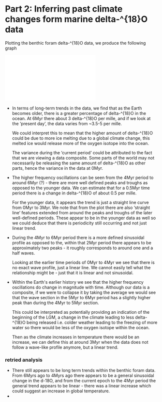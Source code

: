 # Part 2: Inferring past climate changes form marine delta-^{18}O data

Plotting the benthic foram delta-^{18}O data, we produce the following graph

![climate_data](part2_graph.pdf)

- In terms of long-term trends in the data, we find that as the Earth becomes older, there is a greater percentage of delta-^{18}O in the ocean. At 6Myr there about 3 delta-^{18}O per mille, and if we look at the ‘present day’, the data varies from ~3.5-5 per mille. 

	We could interpret this to mean that the higher amount of delta-^{18}O could be due to more ice melting due to a global climate change, this melted ice would release more of the oxygen isotope into the ocean.

	The variance during the ‘current period’ could be attributed to the fact that we are viewing a data composite. Some parts of the world may not necessarily be releasing the same amount of delta-^{18}O as other parts, hence the variance in the data at 0Myr.

- The higher frequency oscillations can be seen from the 4Myr period to around 6Myr (?) - there are more well defined peaks and troughs as opposed to the younger data. We can estimate that for a 0.5Myr time period there is a change in delta-^{18}O of about 0.5 per mille. 

	For the younger data, it appears the trend is just a straight line curve from 0Myr to 3Myr. We note that from the plot there are also ‘straight line’ features extended from around the peaks and troughs of the later well-defined periods. These appear to be in the younger data as well so we could deduce that there is periodicity still occurring and not just linear trend.  
- During the 4Myr to 6Myr period there is a more defined sinusoidal profile as opposed to the, within that 2Myr period there appears to be approximately two peaks - it roughly corresponds to around one and a half waves. 

	Looking at the earlier time periods of 0Myr to 4Myr we see that there is no exact wave profile, just a linear line. We cannot easily tell what the relationship might be - just that it is linear and not sinusoidal.
	
- Within the Earth's earlier history we see that the higher frequency oscillations do change in magnitude with time. Although our data is a composite, if we were to collapse it by taking the average we would see that the wave section in the 5Myr to 6Myr period has a slightly higher peak than during the 4Myr to 5Myr section. 

	This could be interpreted as potentially providing an indication of the beginning of the LGM, a change in the climate leading to less delta-^{18}O being released i.e. colder weather leading to the freezing of more water so there would be less of the oxygen isotope within the ocean. 
	
	Then as the climate increases in temperature there would be an increase, we can define this at around 3Myr when the data does not follow a wave-like profile anymore, but a linear trend.  
	
### retried analysis

- There still appears to be long term trends within the benthic foram data. From 6Myrs ago to 4Myrs ago there appears to be a general sinusoidal change in the d-18O, and from the current epoch to the 4Myr period the general trend appears to be linear - there was a linear increase which could suggest an increase in global temperature. 
- 